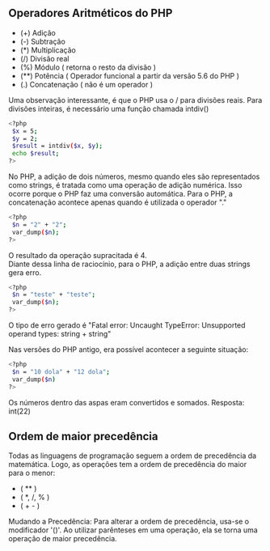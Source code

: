 ## Operadores Aritméticos do PHP 

-  (+) Adição
-  (-) Subtração
-  (*) Multiplicação
-  (/) Divisão real 
-  (%) Módulo ( retorna o resto da divisão )
-  (**) Potência ( Operador funcional a partir da versão 5.6 do PHP ) 
-  (.) Concatenação ( não é um operador ) 

Uma observação interessante, é que o PHP usa o / para divisões reais. Para divisões inteiras, é necessário uma função chamada intdiv()
```bash 
<?php
 $x = 5;
 $y = 2;
 $result = intdiv($x, $y);
 echo $result;
?>
```

No PHP, a adição de dois números, mesmo quando eles são representados como strings, é tratada como uma operação de adição numérica. Isso ocorre porque o PHP faz uma conversão automática. Para o PHP,  a concatenação acontece apenas quando é utilizada o operador "."
```bash
<?php
 $n = "2" + "2";
 var_dump($n);
?>
```
O resultado da operação supracitada é 4. </br>
Diante dessa linha de raciocínio, para o PHP, a adição entre duas strings gera erro.

```bash
<?php
 $n = "teste" + "teste";
 var_dump($n);
?>
```
O tipo de erro gerado é "Fatal error: Uncaught TypeError: Unsupported operand types: string + string"


Nas versões do PHP antigo, era possível acontecer a seguinte situação:
```bash
<?php
 $n = "10 dola" + "12 dola";
 var_dump($n)
?>
```
Os números dentro das aspas eram convertidos e somados.
Resposta: int(22) 

## Ordem de maior precedência 

Todas as linguagens de programação seguem a ordem de precedência da matemática. Logo, as operações tem a ordem de precedência do maior para o menor:

- ( ** ) 
- ( *, /, % ) 
- ( + - )

Mudando a Precedência: 
Para alterar a ordem de precedência, usa-se o modificador '()'. Ao utilizar parênteses em uma operação, ela se torna uma operação de maior precedência.
